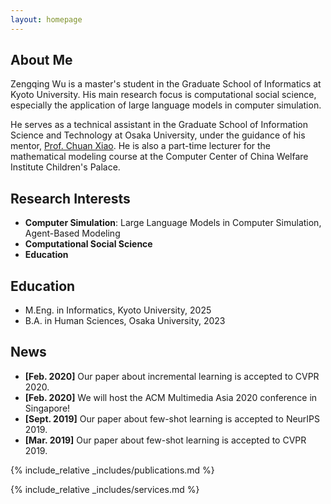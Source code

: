 ```yaml
---
layout: homepage
---
```


## About Me

Zengqing Wu is a master's student in the Graduate School of Informatics at Kyoto University. His main research focus is computational social science, especially the application of large language models in computer simulation.

He serves as a technical assistant in the Graduate School of Information Science and Technology at Osaka University, under the guidance of his mentor, [Prof. Chuan Xiao](https://sites.google.com/site/chuanxiao1983/home). He is also a part-time lecturer for the mathematical modeling course at the Computer Center of China Welfare Institute Children's Palace.

## Research Interests

- **Computer Simulation**: Large Language Models in Computer Simulation, Agent-Based Modeling
- **Computational Social Science**
- **Education**

## Education
- M.Eng. in Informatics, Kyoto University, 2025
- B.A. in Human Sciences, Osaka University, 2023

## News

- **[Feb. 2020]** Our paper about incremental learning is accepted to CVPR 2020.
- **[Feb. 2020]** We will host the ACM Multimedia Asia 2020 conference in Singapore!
- **[Sept. 2019]** Our paper about few-shot learning is accepted to NeurIPS 2019.
- **[Mar. 2019]** Our paper about few-shot learning is accepted to CVPR 2019.

{% include_relative _includes/publications.md %}

{% include_relative _includes/services.md %}
